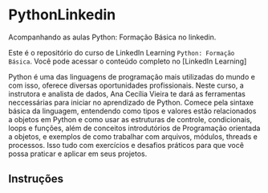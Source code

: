 # PythonLinkedin
Acompanhando as aulas Python: Formação Básica no linkedin.

Este é o repositório do curso de LinkedIn Learning `Python: Formação Básica`. Você pode acessar o conteúdo completo no [LinkedIn Learning]



Python é uma das linguagens de programação mais utilizadas do mundo e com isso, oferece diversas oportunidades profissionais. Neste curso, a instrutora e analista de dados, Ana Cecília Vieira te dará as ferramentas neccessárias para iniciar no aprendizado de Python. Comece pela sintaxe básica da linguagem, entendendo como tipos e valores estão relacionados a objetos em Python e como usar as estruturas de controle, condicionais, loops e funções, além de conceitos introdutórios de Programação orientada a objetos, e exemplos de como trabalhar com arquivos, módulos, threads e processos. Isso tudo com exercícios e desafios práticos para que você possa praticar e aplicar em seus projetos.	

## Instruções 
